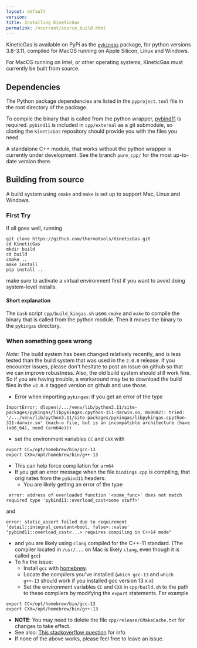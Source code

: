 ```yaml
---
layout: default
version: 
title: Installing KineticGas
permalink: /vcurrent/source_build.html
---
```


KineticGas is available on PyPi as the [`pykingas`](https://pypi.org/project/pykingas/) package, for python versions 3.8-3.11, compiled for MacOS running on Apple Silicon, Linux and Windows.

For MacOS running on Intel, or other operating systems, KineticGas must currently be built from source.

## Dependencies

The Python package dependencies are listed in the `pyproject.toml` file in the root directory of the package.

To compile the binary that is called from the python wrapper, [pybind11](https://pybind11.readthedocs.io/en/stable/) is required. `pybind11` is included in `cpp/external` as a git submodule, so cloning the `KineticGas` repository should provide you with the files you need.

A standalone C++ module, that works without the python wrapper is currently under development. See the branch `pure_cpp/` for the most up-to-date version there.


## Building from source

A build system using `cmake` and `make` is set up to support Mac, Linux and Windows.

### First Try
If all goes well, running

```
git clone https://github.com/thermotools/KineticGas.git
cd KineticGas
mkdir build
cd build
cmake ..
make install
pip install ..
```

make sure to activate a virtual environment first if you want to avoid doing system-level installs.

#### Short explanation

The `bash` script `cpp/build_kingas.sh` uses `cmake` and `make` to compile the binary that is called from the python module. Then it moves the binary to the `pykingas` directory.

### When something goes wrong

*Note:* The build system has been changed relatively recently, and is less tested than the build system that was used in the `2.0.0` release. If you encounter issues, please don't hesitate to post an issue on github so that we can improve robustness. Also, the old build system should still work fine. So if you are having trouble, a workaround may be to download the build files in the `v2.0.0` tagged version on github and use those.

* Error when importing `pykingas`: If you get an error of the type
```
ImportError: dlopen(/.../venv/lib/python3.11/site-packages/pykingas/libpykingas.cpython-311-darwin.so, 0x0002): tried: '/.../venv/lib/python3.11/site-packages/pykingas/libpykingas.cpython-311-darwin.so' (mach-o file, but is an incompatible architecture (have (x86_64), need (arm64e)))
```
 * set the environment variables `CC` and `CXX` with
```
export CC=/opt/homebrew/bin/gcc-13
export CXX=/opt/homebrew/bin/g++-13
```
  * This can help force compilation for `arm64`
* If you get an error message when the file `bindings.cpp` is compiling, that originates from the `pybind11` headers:
  * You are likely getting an error of the type
```
 error: address of overloaded function '<some_func>' does not match required type 'pybind11::overload_cast<some stuff>'
```
and 
```
error: static_assert failed due to requirement 'detail::integral_constant<bool, false>::value' "pybind11::overload_cast<...> requires compiling in C++14 mode"
```
  * and you are likely using `clang` compiled for the C++-11 standard. (The compiler located in `/usr/...` on Mac is likely `clang`, even though it is called `gcc`)
  * To fix the issue: 
    * Install `gcc` with [homebrew](https://formulae.brew.sh/formula/gcc).
    * Locate the compilers you've installed (`which gcc-13` and `which g++-13` should work if you installed gcc version 13.x.x)
    * Set the environment variables `CC` and `CXX` in `cpp/build.sh` to the path to these compilers by modifying the `export` statements. For example
```
export CC=/opt/homebrew/bin/gcc-13
export CXX=/opt/homebrew/bin/g++-13
```
  * **NOTE**: You may need to delete the file `cpp/release/CMakeCache.txt` for changes to take effect.
  * See also: [This stackoverflow question](https://stackoverflow.com/questions/73758291/is-there-a-way-to-specify-the-c-standard-of-clangd-without-recompiling-it) for info
* If none of the above works, please feel free to leave an issue.
